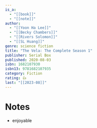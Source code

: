 ```yaml
---
is_a:
  - "[[book]]"
  - "[[note]]"
author:
  - "[[Yoon Ha Lee]]"
  - "[[Becky Chambers]]"
  - "[[Rivers Solomon]]"
  - "[[SL Huang]]"
genre: science fiction
title: "The Vela: The Complete Season 1"
publisher: Serial Box
published: 2020-08-03
isbn: 1682107930
isbn13: 9781682107935
category: Fiction
rating: 👍
last: "[[2023-08]]"
---
```

# Notes
- enjoyable
